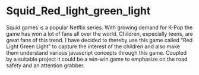 # Squid_Red_light_green_light

Squid games is a popular Netflix series. With growing demand for K-Pop the game has won a lot of fans all over the world. Children, especially teens, are great fans of this trend. I have decided to thereby use this game called “Red Light Green Light” to capture the interest of the children and also make them understand various javascript concepts through this game. Coupled by a suitable project it could be a win-win game to emphasize on the road safety and an attention grabber.
